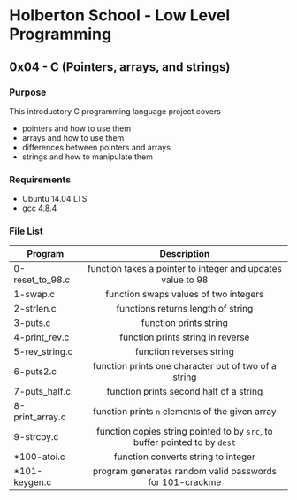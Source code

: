 # Holberton School - Low Level Programming
## 0x04 - C (Pointers, arrays, and strings)

### Purpose
This introductory C programming language project covers
* pointers and how to use them
* arrays and how to use them
* differences between pointers and arrays
* strings and how to manipulate them

### Requirements
* Ubuntu 14.04 LTS
* gcc 4.8.4

### File List
| Program	  | Description						     |
| --------------- |:--------------------------------------------------------:|
| 0-reset_to_98.c | function takes a pointer to integer and updates value to 98 |
| 1-swap.c      | function swaps values of two integers 	 |
| 2-strlen.c	  | functions returns length of string |
| 3-puts.c 	  | function prints string	     		     |
| 4-print_rev.c	  | function prints string in reverse	     |
| 5-rev_string.c	  | function reverses string		     |
| 6-puts2.c	  | function prints one character out of two of a string    |
| 7-puts_half.c	  | function prints second half of a string  |
| 8-print_array.c	  | function prints `n` elements of the given array 	       	     |
| 9-strcpy.c	  | function copies string pointed to by `src`, to buffer pointed to by `dest`  |
| *100-atoi.c	  | function converts string to integer  	       		     |
| *101-keygen.c	  | program generates random valid passwords for 101-crackme	     |